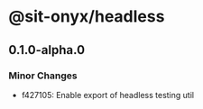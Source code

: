 # @sit-onyx/headless

## 0.1.0-alpha.0

### Minor Changes

- f427105: Enable export of headless testing util
